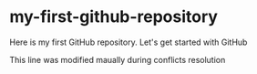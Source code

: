 # my-first-github-repository
Here is my first GitHub repository. Let's get started with GitHub

This line was modified maually during conflicts resolution
